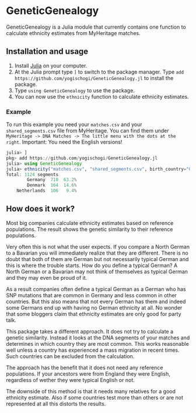 # GeneticGenealogy

GeneticGenealogy is a Julia module that currently contains
one function to calculate ethnicity estimates from
MyHeritage matches.

## Installation and usage

1. Install [Julia](https://julialang.org/downloads/) on
   your computer.
2. At the Julia prompt type `]` to switch to the package
   manager. Type `add https://github.com/yogischogi/GeneticGenealogy.jl`
   to install the package.
3. Type `using GeneticGenealogy` to use the package.
4. You can now use the `ethnicity` function to calculate ethnicity
   estimates.

### Example

To run this example you need your `matches.csv` and your `shared_segments.csv`
file from MyHeritage. You can find them under `MyHeritage -> DNA Matches ->
The little menu with the dots at the right`. Important: You need the English
versions!

```julia
julia> ]
pkg> add https://github.com/yogischogi/GeneticGenealogy.jl
julia> using GeneticGenealogy
julia> ethnicity("matches.csv", "shared_segments.csv", birth_country="Germany")
Total: 1124 segments
        Germany  710  63.2%
        Denmark  164  14.6%
    Netherlands  106   9.4%
```

## How does it work?

Most big companies calculate ethnicity estimates based on
reference populations. The result shows the genetic similarity to
their reference populations.

Very often this is not what the user expects. If you compare 
a North German to a Bavarian you will immediately realize that
they are different. There is no doubt that both of them are
German but not necessarily typical German and this is where the
trouble starts. How do you define a typical German? A North
German or a Bavarian may not think of themselves as typical German
and they may even be proud of it.

As a result companies often define a typical German as a German
who has SNP mutations that are common in Germany and less
common in other countries. But this also means that not every
German has them and indeed some Germans end up with having no
German ethnicity at all. No wonder that some bloggers claim
that ethnicity estimates are only good for party talk.

This package takes a different approach. It does not try to
calculate a genetic similarity. Instead it looks at the DNA
segments of your matches and determines in which country they
are most common. This works reasonable well unless a country
has experienced a mass migration in recent times. Such countries
can be excluded from the calculation.

The approach has the benefit that it does not need any reference
populations. If your ancestors were from England they were English,
regardless of wether they were typical English or not.

The downside of this method is that it needs many relatives for
a good ethnicity estimate. Also if some countries test more than
others or are not represented at all this distorts the results.
























